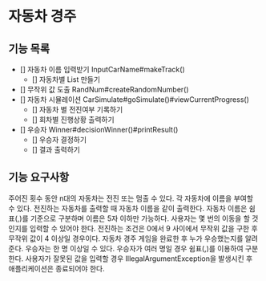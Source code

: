 # 자동차 경주

## 기능 목록
- [] 자동차 이름 입력받기 InputCarName#makeTrack()
  - [] 자동차별 List 만들기
- [] 무작위 값 도출 RandNum#createRandomNumber()
- [] 자동차 시뮬레이션 CarSimulate#goSimulate()#viewCurrentProgress()
  - [] 자동차 별 전진여부 기록하기 
  - [] 회차별 진행상황 출력하기 
- [] 우승자 Winner#decisionWinner()#printResult()
    - [] 우승자 결정하기
    - [] 결과 출력하기

## 기능 요구사항
주어진 횟수 동안 n대의 자동차는 전진 또는 멈출 수 있다.
각 자동차에 이름을 부여할 수 있다. 전진하는 자동차를 출력할 때 자동차 이름을 같이 출력한다.
자동차 이름은 쉼표(,)를 기준으로 구분하며 이름은 5자 이하만 가능하다.
사용자는 몇 번의 이동을 할 것인지를 입력할 수 있어야 한다.
전진하는 조건은 0에서 9 사이에서 무작위 값을 구한 후 무작위 값이 4 이상일 경우이다.
자동차 경주 게임을 완료한 후 누가 우승했는지를 알려준다. 우승자는 한 명 이상일 수 있다.
우승자가 여러 명일 경우 쉼표(,)를 이용하여 구분한다.
사용자가 잘못된 값을 입력할 경우 IllegalArgumentException을 발생시킨 후 애플리케이션은 종료되어야 한다.